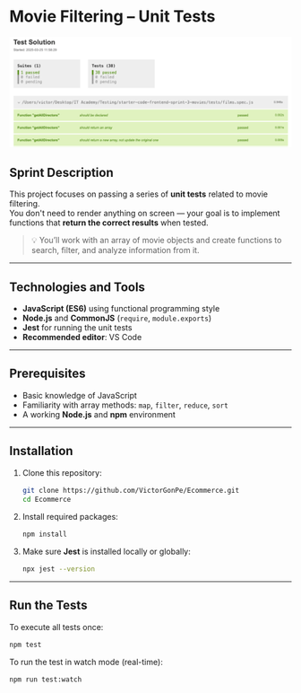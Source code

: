 # Movie Filtering – Unit Tests

![Preview](src/assets/img/test.png "Test Preview")

## Sprint Description

This project focuses on passing a series of **unit tests** related to movie filtering.  
You don't need to render anything on screen — your goal is to implement functions that **return the correct results** when tested.

> 💡 You’ll work with an array of movie objects and create functions to search, filter, and analyze information from it.

---

## Technologies and Tools

- **JavaScript (ES6)** using functional programming style
- **Node.js** and **CommonJS** (`require`, `module.exports`)
- **Jest** for running the unit tests
- **Recommended editor**: VS Code

---

## Prerequisites

- Basic knowledge of JavaScript
- Familiarity with array methods: `map`, `filter`, `reduce`, `sort`
- A working **Node.js** and **npm** environment

---

## Installation

1. Clone this repository:

    ```bash
    git clone https://github.com/VictorGonPe/Ecommerce.git
    cd Ecommerce
    ```

2. Install required packages:

    ```bash
    npm install
    ```

3. Make sure **Jest** is installed locally or globally:

    ```bash
    npx jest --version
    ```

---

## Run the Tests

To execute all tests once:

```bash
npm test
```

To run the test in watch mode (real-time):

```bash
npm run test:watch
```